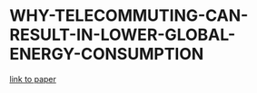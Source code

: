 # WHY-TELECOMMUTING-CAN-RESULT-IN-LOWER-GLOBAL-ENERGY-CONSUMPTION

[link to paper](https://docdro.id/dZW4hEe)
